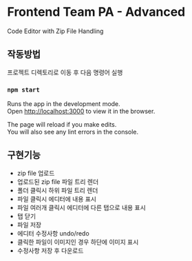 # Frontend Team PA - Advanced

Code Editor with Zip File Handling

## 작동방법

프로젝트 디렉토리로 이동 후 다음 명령어 실행

### `npm start`

Runs the app in the development mode.\
Open [http://localhost:3000](http://localhost:3000) to view it in the browser.

The page will reload if you make edits.\
You will also see any lint errors in the console.

## 구현기능

- zip file 업로드
- 업로드된 zip file 파일 트리 렌더
- 폴더 클릭시 하위 파일 트리 렌더
- 파일 클릭시 에디터에 내용 표시
- 파일 여러개 클릭시 에디터에 다른 탭으로 내용 표시
- 탭 닫기
- 파일 저장
- 에디터 수정사항 undo/redo
- 클릭한 파일이 이미지인 경우 하단에 이미지 표시
- 수정사항 저장 후 다운로드
